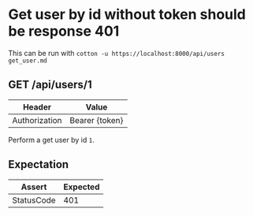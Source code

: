 # Get user by id without token should be response 401

This can be run with `cotton -u https://localhost:8000/api/users get_user.md`

## GET /api/users/1

| Header | Value |
| - | - |
| Authorization | Bearer {token} |


Perform a get user by id `1`.

## Expectation

| Assert | Expected |
| - | - |
| StatusCode | 401 |